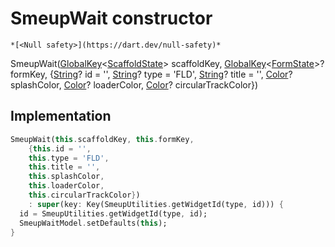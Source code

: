 


# SmeupWait constructor




    *[<Null safety>](https://dart.dev/null-safety)*



SmeupWait([GlobalKey](https://api.flutter.dev/flutter/widgets/GlobalKey-class.html)&lt;[ScaffoldState](https://api.flutter.dev/flutter/material/ScaffoldState-class.html)> scaffoldKey, [GlobalKey](https://api.flutter.dev/flutter/widgets/GlobalKey-class.html)&lt;[FormState](https://api.flutter.dev/flutter/widgets/FormState-class.html)>? formKey, {[String](https://api.flutter.dev/flutter/dart-core/String-class.html)? id = '', [String](https://api.flutter.dev/flutter/dart-core/String-class.html)? type = 'FLD', [String](https://api.flutter.dev/flutter/dart-core/String-class.html)? title = '', [Color](https://api.flutter.dev/flutter/dart-ui/Color-class.html)? splashColor, [Color](https://api.flutter.dev/flutter/dart-ui/Color-class.html)? loaderColor, [Color](https://api.flutter.dev/flutter/dart-ui/Color-class.html)? circularTrackColor})





## Implementation

```dart
SmeupWait(this.scaffoldKey, this.formKey,
    {this.id = '',
    this.type = 'FLD',
    this.title = '',
    this.splashColor,
    this.loaderColor,
    this.circularTrackColor})
    : super(key: Key(SmeupUtilities.getWidgetId(type, id))) {
  id = SmeupUtilities.getWidgetId(type, id);
  SmeupWaitModel.setDefaults(this);
}
```







